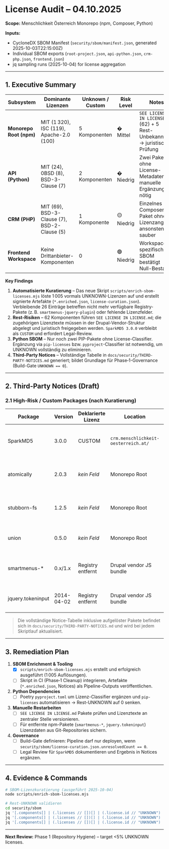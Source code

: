 # License Audit – 04.10.2025

**Scope:** Menschlichkeit Österreich Monorepo (npm, Composer, Python)

**Inputs:**

- CycloneDX SBOM Manifest (`security/sbom/manifest.json`, generated 2025-10-03T22:15:00Z)
- Individual SBOM exports (`root-project.json`, `api-python.json`, `crm-php.json`, `frontend.json`)
- jq sampling runs (2025-10-04) for license aggregation

---

## 1. Executive Summary

| Subsystem               | Dominante Lizenzen                           | Unknown / Custom | Risk Level | Notes                                                                      |
| ----------------------- | -------------------------------------------- | ---------------- | ---------- | -------------------------------------------------------------------------- |
| **Monorepo Root (npm)** | MIT (1 320), ISC (119), Apache-2.0 (100)     | 5 Komponenten    | � Mittel   | `SEE LICENSE IN LICENSE.md` (62) + 5 Rest-Unbekannte → juristische Prüfung |
| **API (Python)**        | MIT (24), 0BSD (8), BSD-3-Clause (7)         | 2 Komponenten    | � Niedrig  | Zwei Pakete ohne License-Metadaten, manuelle Ergänzung nötig               |
| **CRM (PHP)**           | MIT (69), BSD-3-Clause (7), BSD-2-Clause (5) | 1 Komponente     | 🟡 Niedrig | Einzelnes Composer-Paket ohne Lizenzangabe, ansonsten sauber               |
| **Frontend Workspace**  | Keine Drittanbieter-Komponenten              | 0                | 🟢 Niedrig | Workspace-spezifische SBOM bestätigt Null-Bestand                          |

**Key Findings**

1. **Automatisierte Kuratierung** – Das neue Skript `scripts/enrich-sbom-licenses.mjs` löste 1 005 vormals UNKNOWN-Lizenzen auf und erstellt signierte Artefakte (`*.enriched.json`, `license-curation.json`). Verbleibende 26 Einträge betreffen nicht mehr verfügbare Registry-Pakete (z. B. `smartmenus-jquery-plugin`) oder fehlende Lizenzfelder.
2. **Rest-Risiken** – 62 Komponenten führen `SEE LICENSE IN LICENSE.md`; die zugehörigen Lizenztexte müssen in der Drupal-Vendor-Struktur abgelegt und juristisch freigegeben werden. `SparkMD5 3.0.0` verbleibt als `CUSTOM` und erfordert Legal-Review.
3. **Python SBOM** – Nur noch zwei PIP-Pakete ohne License-Classifier. Ergänzung via `pip-licenses` bzw. `pyproject`-Classifier ist notwendig, um UNKNOWN vollständig zu eliminieren.
4. **Third-Party Notices** – Vollständige Tabelle in `docs/security/THIRD-PARTY-NOTICES.md` generiert; bildet Grundlage für Phase‑1-Governance (Build-Gate `UNKNOWN == 0`).

---

## 2. Third-Party Notices (Draft)

### 2.1 High-Risk / Custom Packages (nach Kuratierung)

| Package           | Version    | Deklarierte Lizenz | Location                             | Action                                                       |
| ----------------- | ---------- | ------------------ | ------------------------------------ | ------------------------------------------------------------ |
| SparkMD5          | 3.0.0      | CUSTOM             | `crm.menschlichkeit-oesterreich.at/` | Lizenztext sicherstellen, juristische Abnahme einholen       |
| atomically        | 2.0.3      | _kein Feld_        | Monorepo Root                        | Upstream Issue/PR eröffnen, Alternativen prüfen              |
| stubborn-fs       | 1.2.5      | _kein Feld_        | Monorepo Root                        | Maintainer kontaktieren oder Ersatzbibliothek evaluieren     |
| union             | 0.5.0      | _kein Feld_        | Monorepo Root                        | Lizenzrecherche (mutmaßlich MIT) abschließen                 |
| smartmenus-\*     | 0.x/1.x    | Registry entfernt  | Drupal vendor JS bundle              | Lizenztext aus Projekt-Repo archivieren, SPDX manuell setzen |
| jquery.tokeninput | 2014-04-02 | Registry entfernt  | Drupal vendor JS bundle              | Lizenz aus GitHub Snapshot extrahieren                       |

> Die vollständige Notice-Tabelle inklusive aufgelöster Pakete befindet sich in `docs/security/THIRD-PARTY-NOTICES.md` und wird bei jedem Skriptlauf aktualisiert.

---

## 3. Remediation Plan

1. **SBOM Enrichment & Tooling**
   - [x] `scripts/enrich-sbom-licenses.mjs` erstellt und erfolgreich ausgeführt (1 005 Auflösungen).
   - [ ] Skript in CI (Phase‑1 Cleanup) integrieren, Artefakte (`*.enriched.json`, Notices) als Pipeline-Outputs veröffentlichen.
2. **Python Dependencies**
   - [ ] Poetry `pyproject.toml` um Lizenz-Classifier ergänzen und `pip-licenses` automatisieren → Rest-UNKNOWN auf 0 senken.
3. **Manuelle Restarbeiten**
   - [ ] `SEE LICENSE IN LICENSE.md` Pakete prüfen und Lizenztexte an zentraler Stelle versionieren.
   - [ ] Für entfernte npm-Pakete (`smartmenus-*`, `jquery.tokeninput`) Lizenzdaten aus Git-Repositories sichern.
4. **Governance**
   - [ ] Build-Gate definieren: Pipeline darf nur deployen, wenn `security/sbom/license-curation.json.unresolvedCount == 0`.
   - [ ] Legal Review für `SparkMD5` dokumentieren und Ergebnis in Notices ergänzen.

---

## 4. Evidence & Commands

```bash
# SBOM-Lizenzkuratierung (ausgeführt 2025-10-04)
node scripts/enrich-sbom-licenses.mjs

# Rest-UNKNOWN validieren
cd security/sbom
jq '[.components[] | (.licenses // [])[] | (.license.id // "UNKNOWN") | select(.=="UNKNOWN")] | length' root-project.enriched.json
jq '[.components[] | (.licenses // [])[] | (.license.id // "UNKNOWN") | select(.=="UNKNOWN")] | length' api-python.enriched.json
jq '[.components[] | (.licenses // [])[] | (.license.id // "UNKNOWN") | select(.=="UNKNOWN")] | length' crm-php.enriched.json
```

---

**Next Review:** Phase 1 (Repository Hygiene) – target <5% UNKNOWN licenses.
